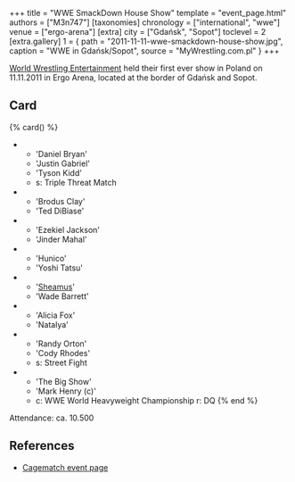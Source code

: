 +++
title = "WWE SmackDown House Show"
template = "event_page.html"
authors = ["M3n747"]
[taxonomies]
chronology = ["international", "wwe"]
venue = ["ergo-arena"]
[extra]
city = ["Gdańsk", "Sopot"]
toclevel = 2
[extra.gallery]
1 = { path = "2011-11-11-wwe-smackdown-house-show.jpg", caption = "WWE in Gdańsk/Sopot", source = "MyWrestling.com.pl" }
+++

[World Wrestling Entertainment](@/o/wwe.md) held their first ever show in Poland on 11.11.2011 in Ergo Arena, located at the border of Gdańsk and Sopot.

## Card

{% card() %}
- - 'Daniel Bryan'
  - 'Justin Gabriel'
  - 'Tyson Kidd'
  - s: Triple Threat Match
- - 'Brodus Clay'
  - 'Ted DiBiase'
- - 'Ezekiel Jackson'
  - 'Jinder Mahal'
- - 'Hunico'
  - 'Yoshi Tatsu'
- - '[Sheamus](@/w/sheamus.md)'
  - 'Wade Barrett'
- - 'Alicia Fox'
  - 'Natalya'
- - 'Randy Orton'
  - 'Cody Rhodes'
  - s: Street Fight
- - 'The Big Show'
  - 'Mark Henry (c)'
  - c: WWE World Heavyweight Championship
    r: DQ
{% end %}

Attendance: ca. 10.500

## References

* [Cagematch event page](https://www.cagematch.net/?id=1&nr=71026)
